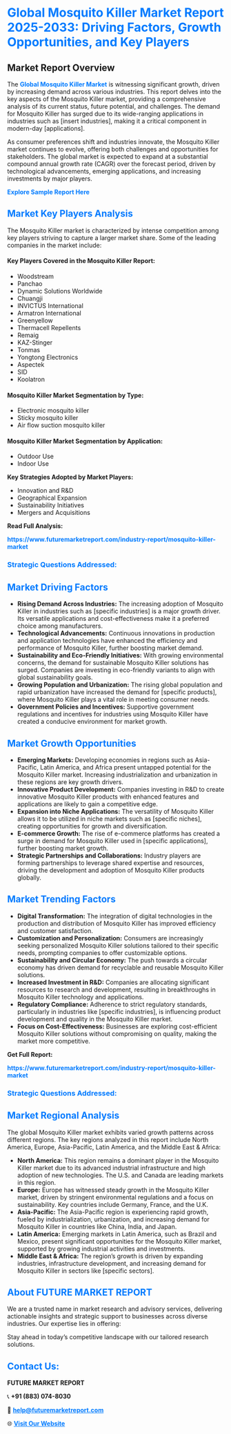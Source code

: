 <h1 style="color: #007BFF;">Global Mosquito Killer Market Report 2025-2033: Driving Factors, Growth Opportunities, and Key Players</h1>

<section id="overview">
<h2>Market Report Overview</h2>
<p>The <a href="https://www.futuremarketreport.com/industry-report/mosquito-killer-market" style="color: #007BFF; text-decoration: none;"><strong>Global Mosquito Killer Market</strong></a> is witnessing significant growth, driven by increasing demand across various industries. This report delves into the key aspects of the Mosquito Killer market, providing a comprehensive analysis of its current status, future potential, and challenges. The demand for Mosquito Killer has surged due to its wide-ranging applications in industries such as [insert industries], making it a critical component in modern-day [applications].</p>
<p>As consumer preferences shift and industries innovate, the Mosquito Killer market continues to evolve, offering both challenges and opportunities for stakeholders. The global market is expected to expand at a substantial compound annual growth rate (CAGR) over the forecast period, driven by technological advancements, emerging applications, and increasing investments by major players.</p>
</section>

<section id="overview">
<p><a href="https://www.futuremarketreport.com/request-sample/reportId=26338" style="color: #007BFF; text-decoration: none;"><strong>Explore Sample Report Here</strong></a></p>
</section>

<section id="key-players">
<h2 style="color: #007BFF;">Market Key Players Analysis</h2>
<p>The Mosquito Killer market is characterized by intense competition among key players striving to capture a larger market share. Some of the leading companies in the market include:</p>
<h4>Key Players Covered in the Mosquito Killer Report:</h4>
<ul><li>Woodstream</li><li>Panchao</li><li>Dynamic Solutions Worldwide</li><li>Chuangji</li><li>INVICTUS International</li><li>Armatron International</li><li>Greenyellow</li><li>Thermacell Repellents</li><li>Remaig</li><li>KAZ-Stinger</li><li>Tonmas</li><li>Yongtong Electronics</li><li>Aspectek</li><li>SID</li><li>Koolatron</li></ul>
<h4>Mosquito Killer Market Segmentation by Type:</h4>
<ul><li>Electronic mosquito killer</li><li>Sticky mosquito killer</li><li>Air flow suction mosquito killer</li></ul>

<h4>Mosquito Killer Market Segmentation by Application:</h4>
<ul><li>Outdoor Use</li><li>Indoor Use</li></ul>
<p><strong>Key Strategies Adopted by Market Players:</strong></p>
<ul>
<li>Innovation and R&D</li>
<li>Geographical Expansion</li>
<li>Sustainability Initiatives</li>
<li>Mergers and Acquisitions</li>
</ul>
</section>

<section>
<p><strong>Read Full Analysis: </strong></p><a href="https://www.futuremarketreport.com/industry-report/mosquito-killer-market" style="color: #007BFF; text-decoration: none;"><strong>https://www.futuremarketreport.com/industry-report/mosquito-killer-market</strong></a>
<h3 style="color: #007BFF;">Strategic Questions Addressed:</h3>
</section>

<section id="driving-factors">
<h2 style="color: #007BFF;">Market Driving Factors</h2>
<ul>
<li><strong>Rising Demand Across Industries:</strong> The increasing adoption of Mosquito Killer in industries such as [specific industries] is a major growth driver. Its versatile applications and cost-effectiveness make it a preferred choice among manufacturers.</li>
<li><strong>Technological Advancements:</strong> Continuous innovations in production and application technologies have enhanced the efficiency and performance of Mosquito Killer, further boosting market demand.</li>
<li><strong>Sustainability and Eco-Friendly Initiatives:</strong> With growing environmental concerns, the demand for sustainable Mosquito Killer solutions has surged. Companies are investing in eco-friendly variants to align with global sustainability goals.</li>
<li><strong>Growing Population and Urbanization:</strong> The rising global population and rapid urbanization have increased the demand for [specific products], where Mosquito Killer plays a vital role in meeting consumer needs.</li>
<li><strong>Government Policies and Incentives:</strong> Supportive government regulations and incentives for industries using Mosquito Killer have created a conducive environment for market growth.</li>
</ul>
</section>

<section id="growth-opportunities">
<h2 style="color: #007BFF;">Market Growth Opportunities</h2>
<ul>
<li><strong>Emerging Markets:</strong> Developing economies in regions such as Asia-Pacific, Latin America, and Africa present untapped potential for the Mosquito Killer market. Increasing industrialization and urbanization in these regions are key growth drivers.</li>
<li><strong>Innovative Product Development:</strong> Companies investing in R&D to create innovative Mosquito Killer products with enhanced features and applications are likely to gain a competitive edge.</li>
<li><strong>Expansion into Niche Applications:</strong> The versatility of Mosquito Killer allows it to be utilized in niche markets such as [specific niches], creating opportunities for growth and diversification.</li>
<li><strong>E-commerce Growth:</strong> The rise of e-commerce platforms has created a surge in demand for Mosquito Killer used in [specific applications], further boosting market growth.</li>
<li><strong>Strategic Partnerships and Collaborations:</strong> Industry players are forming partnerships to leverage shared expertise and resources, driving the development and adoption of Mosquito Killer products globally.</li>
</ul>
</section>

<section id="trending-factors">
<h2 style="color: #007BFF;">Market Trending Factors</h2>
<ul>
<li><strong>Digital Transformation:</strong> The integration of digital technologies in the production and distribution of Mosquito Killer has improved efficiency and customer satisfaction.</li>
<li><strong>Customization and Personalization:</strong> Consumers are increasingly seeking personalized Mosquito Killer solutions tailored to their specific needs, prompting companies to offer customizable options.</li>
<li><strong>Sustainability and Circular Economy:</strong> The push towards a circular economy has driven demand for recyclable and reusable Mosquito Killer solutions.</li>
<li><strong>Increased Investment in R&D:</strong> Companies are allocating significant resources to research and development, resulting in breakthroughs in Mosquito Killer technology and applications.</li>
<li><strong>Regulatory Compliance:</strong> Adherence to strict regulatory standards, particularly in industries like [specific industries], is influencing product development and quality in the Mosquito Killer market.</li>
<li><strong>Focus on Cost-Effectiveness:</strong> Businesses are exploring cost-efficient Mosquito Killer solutions without compromising on quality, making the market more competitive.</li>
</ul>
</section>

<section>
<p><strong>Get Full Report: </strong></p><a href="https://www.futuremarketreport.com/industry-report/mosquito-killer-market" style="color: #007BFF; text-decoration: none;"><strong>https://www.futuremarketreport.com/industry-report/mosquito-killer-market</strong></a>
<h3 style="color: #007BFF;">Strategic Questions Addressed:</h3>
</section>


<section id="regional-analysis">
<h2 style="color: #007BFF;">Market Regional Analysis</h2>
<p>The global Mosquito Killer market exhibits varied growth patterns across different regions. The key regions analyzed in this report include North America, Europe, Asia-Pacific, Latin America, and the Middle East & Africa:</p>
<ul>
<li><strong>North America:</strong> This region remains a dominant player in the Mosquito Killer market due to its advanced industrial infrastructure and high adoption of new technologies. The U.S. and Canada are leading markets in this region.</li>
<li><strong>Europe:</strong> Europe has witnessed steady growth in the Mosquito Killer market, driven by stringent environmental regulations and a focus on sustainability. Key countries include Germany, France, and the U.K.</li>
<li><strong>Asia-Pacific:</strong> The Asia-Pacific region is experiencing rapid growth, fueled by industrialization, urbanization, and increasing demand for Mosquito Killer in countries like China, India, and Japan.</li>
<li><strong>Latin America:</strong> Emerging markets in Latin America, such as Brazil and Mexico, present significant opportunities for the Mosquito Killer market, supported by growing industrial activities and investments.</li>
<li><strong>Middle East & Africa:</strong> The region’s growth is driven by expanding industries, infrastructure development, and increasing demand for Mosquito Killer in sectors like [specific sectors].</li>
</ul>
</section>

<footer>
<h2 style="color: #007BFF;">About FUTURE MARKET REPORT</h2>
<p>We are a trusted name in market research and advisory services, delivering actionable insights and strategic support to businesses across diverse industries. Our expertise lies in offering:</p>

<p>Stay ahead in today’s competitive landscape with our tailored research solutions.</p>

<h2 style="color: #007BFF;">Contact Us:</h2>
<p><strong>FUTURE MARKET REPORT</strong></p>
<p>📞 <strong>+91 (883) 074-8030</strong></p>
<p>📧 <strong><a href="mailto:help@futuremarketreport.com" style="color: #007BFF;">help@futuremarketreport.com</a></strong></p>
<p>🌐 <strong><a href="https://www.futuremarketreport.com/" style="color: #007BFF;">Visit Our Website</a></strong></p>
</footer>